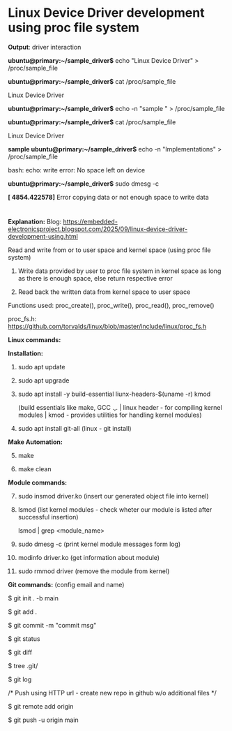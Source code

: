 # Linux Device Driver development using proc file system

**Output**: driver interaction

**ubuntu@primary:~/sample_driver$** echo "Linux Device Driver" > /proc/sample_file 

**ubuntu@primary:~/sample_driver$** cat /proc/sample_file

Linux Device Driver

**ubuntu@primary:~/sample_driver$** echo -n "sample " > /proc/sample_file 

**ubuntu@primary:~/sample_driver$** cat /proc/sample_file

Linux Device Driver

**sample ubuntu@primary:~/sample_driver$** echo -n "Implementations" > /proc/sample_file 

bash: echo: write error: No space left on device

**ubuntu@primary:~/sample_driver$** sudo dmesg -c

**[ 4854.422578]** Error copying data or not enough space to write data

# 

**Explanation:**
Blog: https://embedded-electronicsproject.blogspot.com/2025/09/linux-device-driver-development-using.html

Read and write from or to user space and kernel space (using proc file system)

1) Write data provided by user to proc file system in kernel space as long as there is enough space, else return respective error

2) Read back the written data from kernel space to user space

Functions used: proc_create(), proc_write(), proc_read(), proc_remove()

proc_fs.h: https://github.com/torvalds/linux/blob/master/include/linux/proc_fs.h

**Linux commands:**

**Installation:**

1. sudo apt update

2. sudo apt upgrade

3. sudo apt install -y build-essential liunx-headers-$(uname -r) kmod  

   (build essentials like make, GCC .,. |  linux header - for compiling kernel modules  | kmod - provides utilities for handling kernel modules)

4. sudo apt install git-all (linux  - git install)

**Make Automation:**

5. make

6. make clean

**Module commands:**

7. sudo insmod driver.ko  (insert our generated object file into kernel)

8. lsmod                  (list kernel modules - check wheter our module is listed after successful insertion)

   lsmod | grep <module_name>

9. sudo dmesg -c          (print kernel module messages form log)

10. modinfo driver.ko     (get information about module)

11. sudo rmmod driver     (remove the module from kernel)

**Git commands:** (config email and name)

$ git init . -b main

$ git add .

$ git commit -m "commit msg"

$ git status

$ git diff

$ tree .git/

$ git log

/* Push using HTTP url - create new repo in github w/o additional files */

$ git remote add origin <http-url>

$ git push -u origin main 
